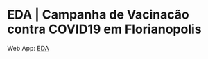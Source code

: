 # EDA | Campanha de Vacinacão contra COVID19 em Florianopolis

Web App: [EDA](https://eda-campanha-de-vacinacao-covid19.streamlit.app/)
